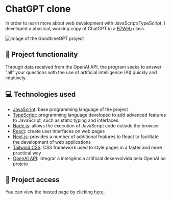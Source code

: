 # ChatGPT clone
In order to learn more about web development with JavaScript/TypeScript, I developed a physical, working copy of ChatGPT in a [B7Web](https://b7web.com.br/) class. 

![Image of the GoodtimeGPT project](https://github.com/ArturColen/GoodtimeGPT/assets/96635074/6a770738-16dc-4bb0-b20d-8d71539519e2)

## 🔨 Project functionality
Through data received from the OpenAI API, the program seeks to answer "all" your questions with the use of artificial intelligence (AI) quickly and intuitively.

## 💻 Technologies used
* [JavaScript](https://developer.mozilla.org/pt-BR/docs/Web/JavaScript): base programming language of the project
* [TypeScript](https://www.typescriptlang.org/pt/docs/): programming language developed to add advanced features to JavaScript, such as static typing and interfaces
* [Node.js](https://nodejs.org/pt-br/docs): allows the execution of JavaScript code outside the browser
* [React](https://pt-br.react.dev/blog/2023/03/16/introducing-react-dev): create user interfaces on web pages
* [Next.js](https://nextjs.org/docs): provides a number of additional features to React to facilitate the development of web applications
* [Tailwind CSS](https://v2.tailwindcss.com/docs): CSS framework used to style pages in a faster and more practical way
* [OpenAI API](https://platform.openai.com/docs/introduction): integrar a inteligência artificial desenvolvida pela OpenAI ao projeto

## 📁 Project access
You can view the hosted page by clicking [here](https://goodtimegpt.vercel.app/).
